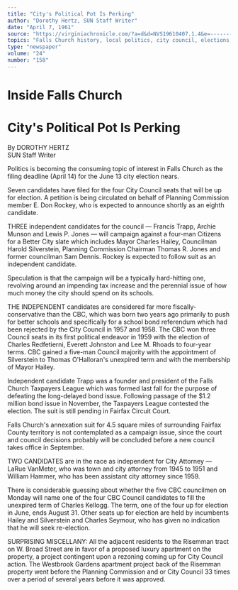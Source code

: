 ```yaml
---
title: "City's Political Pot Is Perking"
author: "Dorothy Hertz, SUN Staff Writer"
date: "April 7, 1961"
source: "https://virginiachronicle.com/?a=d&d=NVS19610407.1.4&e=-------en-20--1--txt-txIN--------"
topics: "Falls Church history, local politics, city council, elections, Citizens for a Better City, CBC"
type: "newspaper"
volume: "24"
number: "158"
---
```


# Inside Falls Church

# City's Political Pot Is Perking

By DOROTHY HERTZ  
SUN Staff Writer

Politics is becoming the consuming topic of interest in Falls Church as the filing deadline (April 14) for the June 13 city election nears.

Seven candidates have filed for the four City Council seats that will be up for election. A petition is being circulated on behalf of Planning Commission member E. Don Rockey, who is expected to announce shortly as an eighth candidate.

THREE independent candidates for the council — Francis Trapp, Archie Munson and Lewis P. Jones — will campaign against a four-man Citizens for a Better City slate which includes Mayor Charles Hailey, Councilman Harold Silverstein, Planning Commission Chairman Thomas R. Jones and former councilman Sam Dennis. Rockey is expected to follow suit as an independent candidate.

Speculation is that the campaign will be a typically hard-hitting one, revolving around an impending tax increase and the perennial issue of how much money the city should spend on its schools.

THE INDEPENDENT candidates are considered far more fiscally-conservative than the CBC, which was born two years ago primarily to push for better schools and specifically for a school bond referendum which had been rejected by the City Council in 1957 and 1958. The CBC won three Council seats in its first political endeavor in 1959 with the election of Charles Redfetierni, Everett Johnston and Lee M. Rhoads to four-year terms. CBC gained a five-man Council majority with the appointment of Silverstein to Thomas O'Halloran's unexpired term and with the membership of Mayor Hailey.

Independent candidate Trapp was a founder and president of the Falls Church Taxpayers League which was formed last fall for the purpose of defeating the long-delayed bond issue. Following passage of the $1.2 million bond issue in November, the Taxpayers League contested the election. The suit is still pending in Fairfax Circuit Court.

Falls Church's annexation suit for 4.5 square miles of surrounding Fairfax County territory is not contemplated as a campaign issue, since the court and council decisions probably will be concluded before a new council takes office in September.

TWO CANDIDATES are in the race as independent for City Attorney — LaRue VanMeter, who was town and city attorney from 1945 to 1951 and William Hammer, who has been assistant city attorney since 1959.

There is considerable guessing about whether the five CBC councilmen on Monday will name one of the four CBC Council candidates to fill the unexpired term of Charles Kellogg. The term, one of the four up for election in June, ends August 31. Other seats up for election are held by incumbents Hailey and Silverstein and Charles Seymour, who has given no indication that he will seek re-election.

SURPRISING MISCELLANY: All the adjacent residents to the Risemman tract on W. Broad Street are in favor of a proposed luxury apartment on the property, a project contingent upon a rezoning coming up for City Council action. The Westbrook Gardens apartment project back of the Risemman property went before the Planning Commission and or City Council 33 times over a period of several years before it was approved. 